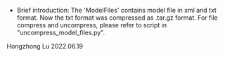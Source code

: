 * Brief introduction:
The 'ModelFiles' contains model file in xml and txt format. Now the txt format was compressed as .tar.gz format.
For file compress and uncompress, please refer to script in "uncompress_model_files.py".


Hongzhong Lu
2022.06.19